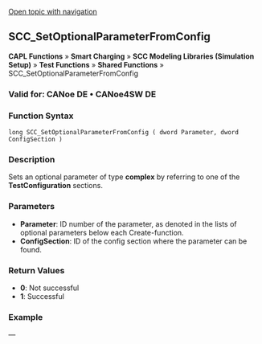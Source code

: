 [Open topic with navigation](../../../../../CANoeDEFamily.htm#Topics/CAPLFunctions/SmartCharging/Functions/CAPLfunctionSCCSetOptionalParameterFromConfig.md)

## SCC_SetOptionalParameterFromConfig

**CAPL Functions** » **Smart Charging** » **SCC Modeling Libraries (Simulation Setup)** » **Test Functions** » **Shared Functions** » SCC_SetOptionalParameterFromConfig

### Valid for: CANoe DE • CANoe4SW DE

### Function Syntax

`long SCC_SetOptionalParameterFromConfig ( dword Parameter, dword ConfigSection )`

### Description

Sets an optional parameter of type **complex** by referring to one of the **TestConfiguration** sections.

### Parameters

- **Parameter**: ID number of the parameter, as denoted in the lists of optional parameters below each Create-function.
- **ConfigSection**: ID of the config section where the parameter can be found.

### Return Values

- **0**: Not successful
- **1**: Successful

### Example

—
